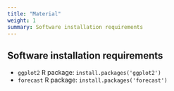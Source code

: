 ```yaml
---
title: "Material"
weight: 1
summary: Software installation requirements
---
```


## Software installation requirements

* `ggplot2` R package: `install.packages('ggplot2')`
* `forecast` R package: `install.packages('forecast')` 